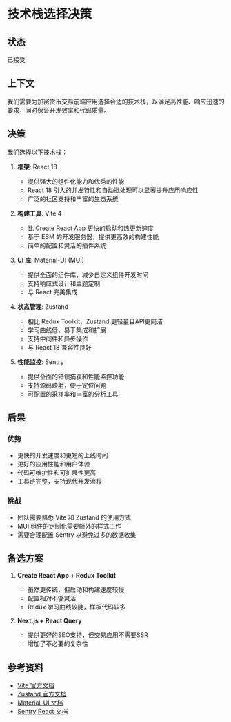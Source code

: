 # 技术栈选择决策

## 状态

已接受

## 上下文

我们需要为加密货币交易前端应用选择合适的技术栈，以满足高性能、响应迅速的要求，同时保证开发效率和代码质量。

## 决策

我们选择以下技术栈：

1. **框架**: React 18

   - 提供强大的组件化能力和优秀的性能
   - React 18 引入的并发特性和自动批处理可以显著提升应用响应性
   - 广泛的社区支持和丰富的生态系统

2. **构建工具**: Vite 4

   - 比 Create React App 更快的启动和热更新速度
   - 基于 ESM 的开发服务器，提供更高效的构建性能
   - 简单的配置和灵活的插件系统

3. **UI 库**: Material-UI (MUI)

   - 提供全面的组件库，减少自定义组件开发时间
   - 支持响应式设计和主题定制
   - 与 React 完美集成

4. **状态管理**: Zustand

   - 相比 Redux Toolkit，Zustand 更轻量且API更简洁
   - 学习曲线低，易于集成和扩展
   - 支持中间件和异步操作
   - 与 React 18 兼容性良好

5. **性能监控**: Sentry
   - 提供全面的错误捕获和性能监控功能
   - 支持源码映射，便于定位问题
   - 可配置的采样率和丰富的分析工具

## 后果

### 优势

- 更快的开发速度和更短的上线时间
- 更好的应用性能和用户体验
- 代码可维护性和可扩展性更高
- 工具链完整，支持现代开发流程

### 挑战

- 团队需要熟悉 Vite 和 Zustand 的使用方式
- MUI 组件的定制化需要额外的样式工作
- 需要合理配置 Sentry 以避免过多的数据收集

## 备选方案

1. **Create React App + Redux Toolkit**

   - 虽然更传统，但启动和构建速度较慢
   - 配置相对不够灵活
   - Redux 学习曲线较陡，样板代码较多

2. **Next.js + React Query**
   - 提供更好的SEO支持，但交易应用不需要SSR
   - 增加了不必要的复杂性

## 参考资料

- [Vite 官方文档](https://vitejs.dev/guide/)
- [Zustand 官方文档](https://github.com/pmndrs/zustand)
- [Material-UI 文档](https://mui.com/getting-started/usage/)
- [Sentry React 文档](https://docs.sentry.io/platforms/javascript/guides/react/)
